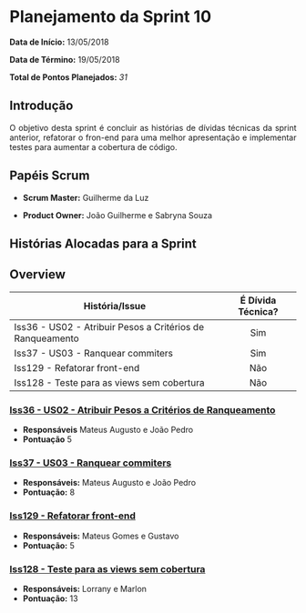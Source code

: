 # Planejamento da Sprint 10

**Data de Início:** 13/05/2018

**Data de Término:** 19/05/2018

**Total de Pontos Planejados:** _31_



## Introdução
<p align = "justify"> O objetivo desta sprint é concluir as histórias de dívidas técnicas da sprint anterior, refatorar o fron-end para uma melhor apresentação e implementar testes para aumentar a cobertura de código.</p>

## Papéis Scrum

* **Scrum Master:** Guilherme da Luz

* **Product Owner:** João Guilherme e Sabryna Souza

## Histórias Alocadas para a Sprint
## Overview
| História/Issue | É Dívida Técnica? |
| -------- | :----: |
| Iss36 - US02 - Atribuir Pesos a Critérios de Ranqueamento | Sim |
| Iss37 - US03 - Ranquear commiters | Sim |
| Iss129 - Refatorar front-end | Não |
| Iss128 - Teste para as views sem cobertura | Não |

### [Iss36 - US02 - Atribuir Pesos a Critérios de Ranqueamento](https://github.com/fga-gpp-mds/2018.1-Cardinals/issues/36)
* **Responsáveis** Mateus Augusto e João Pedro
* **Pontuação** 5

### [Iss37 - US03 - Ranquear commiters](https://github.com/fga-gpp-mds/2018.1-Cardinals/issues/37)
* **Responsáveis:** Mateus Augusto e João Pedro
* **Pontuação:** 8

### [Iss129 - Refatorar front-end](https://github.com/fga-gpp-mds/2018.1-Cardinals/issues/129)
* **Responsáveis:** Mateus Gomes e Gustavo
* **Pontuação:** 5

### [Iss128 - Teste para as views sem cobertura](https://github.com/fga-gpp-mds/2018.1-Cardinals/issues/128)
* **Responsáveis:** Lorrany e Marlon
* **Pontuação:** 13
